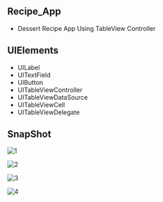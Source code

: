 ## Recipe_App
* Dessert Recipe App Using TableView Controller

## UIElements
* UILabel
* UITextField
* UIButton
* UITableViewController
* UITableViewDataSource
* UITableViewCell
* UITableViewDelegate

##  SnapShot

![1](https://user-images.githubusercontent.com/86009586/123867561-2798cf80-d94c-11eb-8f88-87bf982423ac.jpg)

![2](https://user-images.githubusercontent.com/86009586/123867649-3c756300-d94c-11eb-8d0d-b2497c7b98ff.jpg)

![3](https://user-images.githubusercontent.com/86009586/123867660-3f705380-d94c-11eb-8713-9dcbeb595133.jpg)

![4](https://user-images.githubusercontent.com/86009586/123867671-426b4400-d94c-11eb-9027-be847c1bf6c6.jpg)

